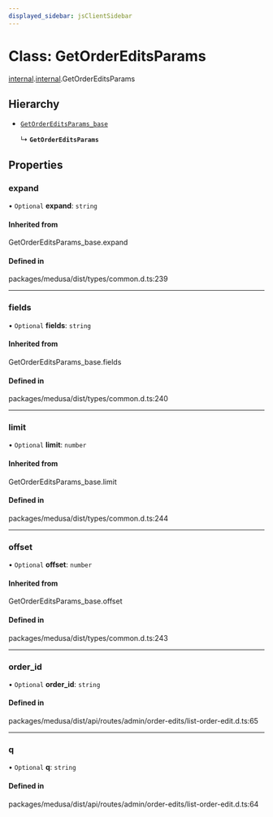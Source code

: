 ```yaml
---
displayed_sidebar: jsClientSidebar
---
```


# Class: GetOrderEditsParams

[internal](../modules/internal-8.md).[internal](../modules/internal-8.internal.md).GetOrderEditsParams

## Hierarchy

- [`GetOrderEditsParams_base`](../modules/internal-8.md#getordereditsparams_base)

  ↳ **`GetOrderEditsParams`**

## Properties

### expand

• `Optional` **expand**: `string`

#### Inherited from

GetOrderEditsParams\_base.expand

#### Defined in

packages/medusa/dist/types/common.d.ts:239

___

### fields

• `Optional` **fields**: `string`

#### Inherited from

GetOrderEditsParams\_base.fields

#### Defined in

packages/medusa/dist/types/common.d.ts:240

___

### limit

• `Optional` **limit**: `number`

#### Inherited from

GetOrderEditsParams\_base.limit

#### Defined in

packages/medusa/dist/types/common.d.ts:244

___

### offset

• `Optional` **offset**: `number`

#### Inherited from

GetOrderEditsParams\_base.offset

#### Defined in

packages/medusa/dist/types/common.d.ts:243

___

### order\_id

• `Optional` **order\_id**: `string`

#### Defined in

packages/medusa/dist/api/routes/admin/order-edits/list-order-edit.d.ts:65

___

### q

• `Optional` **q**: `string`

#### Defined in

packages/medusa/dist/api/routes/admin/order-edits/list-order-edit.d.ts:64
